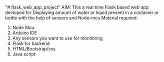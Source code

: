 "# flask_web_app_project" 
AIM: This a real time Flask based web app devloped for Displaying amount of water or liquid present in a container or bottle with the help of sensors and Node-mcu
Material required:
1.  Node Mcu
2.  Arduino IDE
3.  Any sensors you want to use for monitoring
4.  Flask for backend
5.  HTML/Bootstrap/css
6.  Java script
